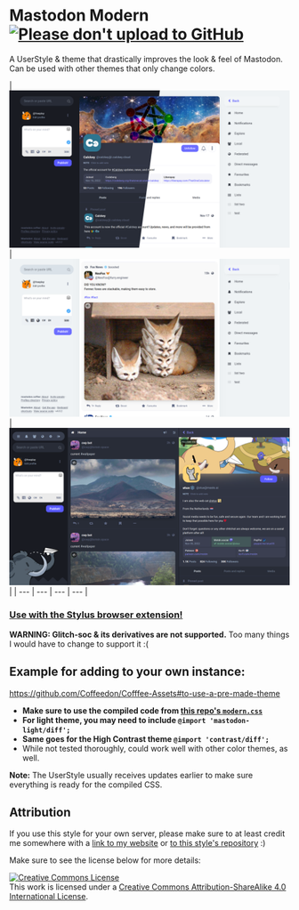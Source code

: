 # Mastodon Modern  <a href="https://nogithub.codeberg.page"><img src="https://nogithub.codeberg.page/badge.svg" alt="Please don't upload to GitHub"></a>
A UserStyle & theme that drastically improves the look & feel of Mastodon. Can be used with other themes that only change colors.

| ![](images/modern-thumbnail.webp)  | ![](images/new-modern-light-theme-post.png) | ![](images/new-modern-multicolumn-dark.png) |
| --- | --- | --- | --- |

### **[Use with the Stylus browser extension!](https://userstyles.world/style/4773)**

**WARNING: Glitch-soc & its derivatives are not supported.** Too many things I would have to change to support it :(


## Example for adding to your own instance:

https://github.com/Coffeedon/Cofffee-Assets#to-use-a-pre-made-theme

- **Make sure to use the compiled code from [this repo's `modern.css`](modern.css)**
- **For light theme, you may need to include `@import 'mastodon-light/diff';`**
- **Same goes for the High Contrast theme `@import 'contrast/diff';`**
- While not tested thoroughly, could work well with other color themes, as well. 

**Note:** The UserStyle usually receives updates earlier to make sure everything is ready for the compiled CSS. 

## Attribution
If you use this style for your own server, please make sure to at least credit me somewhere with a [link to my website](https://freeplay.codeberg.page/) or [to this style's repository](https://codeberg.org/Freeplay/Mastodon-Modern) :)

Make sure to see the license below for more details:

<a rel="license" href="http://creativecommons.org/licenses/by-sa/4.0/"><img alt="Creative Commons License" style="border-width:0" src="https://i.creativecommons.org/l/by-sa/4.0/88x31.png" /></a><br />This work is licensed under a <a rel="license" href="http://creativecommons.org/licenses/by-sa/4.0/">Creative Commons Attribution-ShareAlike 4.0 International License</a>. 